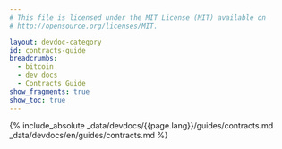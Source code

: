 ```yaml
---
# This file is licensed under the MIT License (MIT) available on
# http://opensource.org/licenses/MIT.

layout: devdoc-category
id: contracts-guide
breadcrumbs:
  - bitcoin
  - dev docs
  - Contracts Guide
show_fragments: true
show_toc: true
---
```


{% include_absolute _data/devdocs/{{page.lang}}/guides/contracts.md _data/devdocs/en/guides/contracts.md %}

